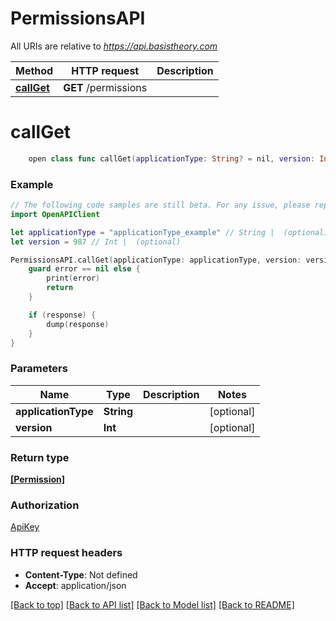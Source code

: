 # PermissionsAPI

All URIs are relative to *https://api.basistheory.com*

Method | HTTP request | Description
------------- | ------------- | -------------
[**callGet**](PermissionsAPI.md#callget) | **GET** /permissions | 


# **callGet**
```swift
    open class func callGet(applicationType: String? = nil, version: Int? = nil, completion: @escaping (_ data: [Permission]?, _ error: Error?) -> Void)
```



### Example
```swift
// The following code samples are still beta. For any issue, please report via http://github.com/OpenAPITools/openapi-generator/issues/new
import OpenAPIClient

let applicationType = "applicationType_example" // String |  (optional)
let version = 987 // Int |  (optional)

PermissionsAPI.callGet(applicationType: applicationType, version: version) { (response, error) in
    guard error == nil else {
        print(error)
        return
    }

    if (response) {
        dump(response)
    }
}
```

### Parameters

Name | Type | Description  | Notes
------------- | ------------- | ------------- | -------------
 **applicationType** | **String** |  | [optional] 
 **version** | **Int** |  | [optional] 

### Return type

[**[Permission]**](Permission.md)

### Authorization

[ApiKey](../README.md#ApiKey)

### HTTP request headers

 - **Content-Type**: Not defined
 - **Accept**: application/json

[[Back to top]](#) [[Back to API list]](../README.md#documentation-for-api-endpoints) [[Back to Model list]](../README.md#documentation-for-models) [[Back to README]](../README.md)

